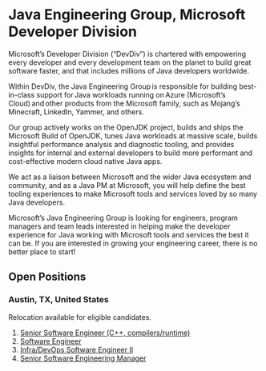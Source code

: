 # Java Engineering Group, Microsoft Developer Division

Microsoft’s Developer Division (“DevDiv”) is chartered with empowering every developer and every development team on the planet to build great software faster, 
and that includes millions of Java developers worldwide. 

Within DevDiv, the Java Engineering Group is responsible for building best-in-class support for Java workloads running on Azure (Microsoft’s Cloud) and other 
products from the Microsoft family, such as Mojang’s Minecraft, LinkedIn, Yammer, and others. 

Our group actively works on the OpenJDK project, builds and ships the Microsoft Build of OpenJDK, tunes Java workloads at massive scale, builds insightful
performance analysis and diagnostic tooling, and provides insights for internal and external developers to build more performant and cost-effective modern
cloud native Java apps. 

We act as a liaison between Microsoft and the wider Java ecosystem and community, and as a Java PM at Microsoft, you will help define the best tooling 
experiences to make Microsoft tools and services loved by so many Java developers. 

Microsoft’s Java Engineering Group is looking for engineers, program managers and team leads interested in helping make the developer experience for Java
working with Microsoft tools and services the best it can be. If you are interested in growing your engineering career, there is no better place to start! 

## Open Positions

### Austin, TX, United States

Relocation available for eligible candidates.

1. [Senior Software Engineer (C++, compilers/runtime)][job1]
1. [Software Engineer][job2]
1. [Infra/DevOps Software Engineer II][job3]
1. [Senior Software Engineering Manager][job4]

[job1]: https://careers.microsoft.com/us/en/job/1120018/Senior-Software-Engineer
[job2]: https://careers.microsoft.com/us/en/job/1173754/Software-Engineer
[job3]: https://careers.microsoft.com/us/en/job/1162981/Software-Engineer-II
[job4]: https://careers.microsoft.com/us/en/job/1165143/Senior-Software-Engineering-Manager


